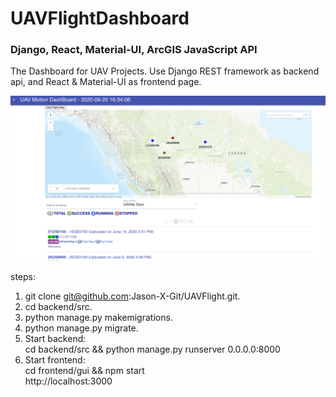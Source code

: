 # UAVFlightDashboard
### Django, React, Material-UI, ArcGIS JavaScript API

The Dashboard for UAV Projects. Use Django REST framework as backend api, 
and React & Material-UI as frontend page.

![Screenshot](screenshots/UAVDashboard.PNG)

steps:
1. git clone git@github.com:Jason-X-Git/UAVFlight.git.
2. cd backend/src.
3. python manage.py makemigrations.
4. python manage.py migrate.
1. Start backend:   
   cd backend/src && python manage.py runserver 0.0.0.0:8000
2. Start frontend:  
   cd frontend/gui && npm start  
   http://localhost:3000
    
    